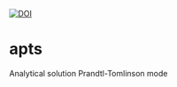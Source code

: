 [![DOI](https://zenodo.org/badge/577409133.svg)](https://zenodo.org/doi/10.5281/zenodo.10722318)

# apts

Analytical solution Prandtl-Tomlinson mode
